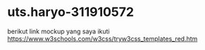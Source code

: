 # uts.haryo-311910572
berikut link mockup yang saya ikuti 
https://www.w3schools.com/w3css/tryw3css_templates_red.htm
